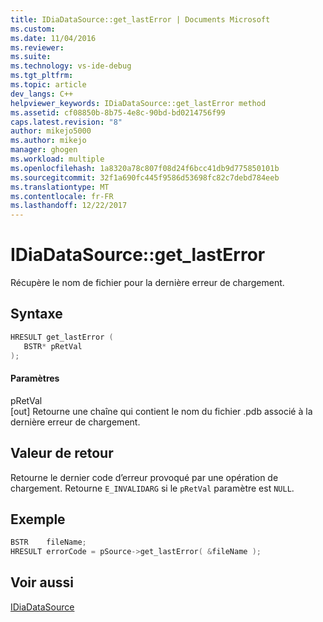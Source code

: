 ```yaml
---
title: IDiaDataSource::get_lastError | Documents Microsoft
ms.custom: 
ms.date: 11/04/2016
ms.reviewer: 
ms.suite: 
ms.technology: vs-ide-debug
ms.tgt_pltfrm: 
ms.topic: article
dev_langs: C++
helpviewer_keywords: IDiaDataSource::get_lastError method
ms.assetid: cf08850b-8b75-4e8c-90bd-bd0214756f99
caps.latest.revision: "8"
author: mikejo5000
ms.author: mikejo
manager: ghogen
ms.workload: multiple
ms.openlocfilehash: 1a8320a78c807f08d24f6bcc41db9d775850101b
ms.sourcegitcommit: 32f1a690fc445f9586d53698fc82c7debd784eeb
ms.translationtype: MT
ms.contentlocale: fr-FR
ms.lasthandoff: 12/22/2017
---
```

# <a name="idiadatasourcegetlasterror"></a>IDiaDataSource::get_lastError
Récupère le nom de fichier pour la dernière erreur de chargement.  
  
## <a name="syntax"></a>Syntaxe  
  
```C++  
HRESULT get_lastError (  
   BSTR* pRetVal  
);  
```  
  
#### <a name="parameters"></a>Paramètres  
 pRetVal  
 [out] Retourne une chaîne qui contient le nom du fichier .pdb associé à la dernière erreur de chargement.  
  
## <a name="return-value"></a>Valeur de retour  
 Retourne le dernier code d’erreur provoqué par une opération de chargement. Retourne `E_INVALIDARG` si le `pRetVal` paramètre est `NULL`.  
  
## <a name="example"></a>Exemple  
  
```C++  
BSTR    fileName;  
HRESULT errorCode = pSource->get_lastError( &fileName );  
```  
  
## <a name="see-also"></a>Voir aussi  
 [IDiaDataSource](../../debugger/debug-interface-access/idiadatasource.md)